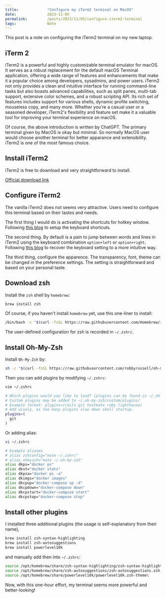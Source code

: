 ```yaml
---
title:             "Configure my iTerm2 terminal on MacOS"
date:              2023-11-05
permalink:         /posts/2023/11/05/configure-iterm2-terminal
tags:              Note
---
```


This post is a note on configuring the iTerm2 terminal on my new laptop.

## iTerm 2

iTerm2 is a powerful and highly customizable terminal emulator for macOS. It serves as a robust replacement for the default macOS Terminal application, offering a wide range of features and enhancements that make it a popular choice among developers, sysadmins, and power users. iTerm2 not only provides a clean and intuitive interface for running command-line tasks but also boasts advanced capabilities, such as split panes, multi-tab support, extensive color schemes, and a robust scripting API. Its rich set of features includes support for various shells, dynamic profile switching, mouseless copy, and many more. Whether you're a casual user or a seasoned developer, iTerm2's flexibility and feature set make it a valuable tool for improving your terminal experience on macOS.

Of course, the above introduction is written by ChatGPT. The primary terminal given by MacOS is okay but minimal. So normally MacOS user would choose another terminal for better apparance and extensibility. iTerm2 is one of the most famous choice.

## Install iTerm2

iTerm2 is free to download and very straightforward to install. 

[Official download link](https://iterm2.com/downloads.html)

## Configure iTerm2

The vanilla iTerm2 does not seems very attractive. Users need to configure this terminal based on their tastes and needs.

The first thing I would do is activating the shortcuts for hotkey window. Following [this blog](https://medium.com/@gveloper/how-to-set-up-the-hotkey-window-in-iterm2-637d86ac70ff#:~:text=To%20enable%20the%20hotkey%20window,or%20a%20double%2Dtap%20key.) to setup the keyboard shortcuts.

The second thing. By default is a pain to jump between words and lines in iTerm2 using the keyboard combination `option+left` or `option+right`. Following [this blog](https://medium.com/@ThisIsUpen/how-to-jump-between-words-in-iterm2-3c22eb5a25ef) to recover the keyboard setting to a more intuitive way.

The third thing, configure the apparence. The transparency, font, theme can be changed in the preference settings. The setting is straightforward and based on your personal taste.

## Download zsh

Install the `zsh` shell by `homebrew`:

```zsh
brew install zsh
```

Of course, if you haven't install `homebrew` yet, use this one-liner to install:

```zsh
/bin/bash -c "$(curl -fsSL https://raw.githubusercontent.com/Homebrew/install/HEAD/install.sh)"
```

The user-defined configuration for zsh is recorded in `~/.zshrc`.

## Install Oh-My-Zsh

Install `Oh-My-Zsh` by:

```zsh
sh -c "$(curl -fsSL https://raw.githubusercontent.com/robbyrussell/oh-my-zsh/master/tools/install.sh)"
```

Then you can add plugins by modifying `~/.zshrc`:

```zsh
vim ~/.zshrc
```

```zsh
# Which plugins would you like to load? (plugins can be found in ~/.oh-my-zsh/plugins/*)
# Custom plugins may be added to ~/.oh-my-zsh/custom/plugins/
# Example format: plugins=(rails git textmate ruby lighthouse)
# Add wisely, as too many plugins slow down shell startup.
plugins=(
  git
)
```

Or adding alias:

```zsh
vi ~/.zshrc
```

```zsh
# Example aliases
# alias zshconfig="mate ~/.zshrc"
# alias ohmyzsh="mate ~/.oh-my-zsh"
alias dkps="docker ps"
alias dkst="docker stats"
alias dkpsa="docker ps -a"
alias dkimgs="docker images"
alias dkcpup="docker-compose up -d"
alias dkcpdown="docker-compose down"
alias dkcpstart="docker-compose start"
alias dkcpstop="docker-compose stop"
```

## Install other plugins

I installed three additional plugins (the usage is self-explanatory from their name),

```zsh
brew install zsh-syntax-highlighting
brew install zsh-autosuggestions
brew install powerlevel10k
```

and manually add then into `~/.zshrc`:

```zsh
source /opt/homebrew/share/zsh-syntax-highlighting/zsh-syntax-highlighting.zsh
source /opt/homebrew/share/zsh-autosuggestions/zsh-autosuggestions.zsh
source /opt/homebrew/share/powerlevel10k/powerlevel10k.zsh-theme\
```

Now, with this one-hour effort, my terminal seems more powerful and better-looking! 
